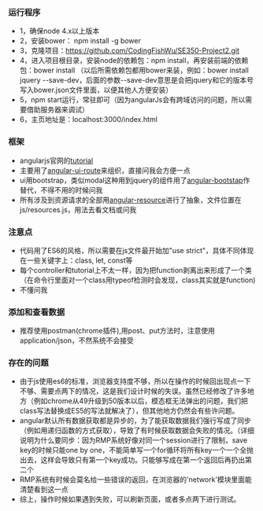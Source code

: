 ### 运行程序
- 1，确保node 4.x以上版本
- 2，安装bower： npm install -g bower
- 3，克隆项目：https://github.com/CodingFishWu/SE350-Project2.git
- 4，进入项目根目录，安装node的依赖包：npm install，再安装前端的依赖包：bower install （以后所需依赖包都用bower来装，例如：bower install jquery --save-dev，后面的参数--save-dev意思是会把jquery和它的版本号写入bower.json文件里面，以便其他人方便安装）
- 5，npm start运行，常驻即可（因为angularJs会有跨域访问的问题，所以需要借助服务器来调试）
- 6，主页地址是：localhost:3000/index.html


### 框架
- angularjs官网的[tutorial](https://docs.angularjs.org/tutorial) 
- 主要用了[angular-ui-route](https://github.com/angular-ui/ui-router)来组织，直接问我会方便一点
- ui用bootstrap，类似modal这种用到jquery的组件用了[angular-bootstap](http://angular-ui.github.io/bootstrap/)作替代，不得不用的时候问我
- 所有涉及到资源请求的全部用[angular-resource](https://docs.angularjs.org/api/ngResource/service/$resource)进行了抽象，文件位置在js/resources.js，用法去看文档或问我


### 注意点
- 代码用了ES6的风格，所以需要在js文件最开始加"use strict"，具体不同体现在一些关键字上：class, let, const等
- 每个controller和tutorial上不太一样，因为把function剥离出来形成了一个类（在命令行里面对一个class用typeof检测时会发现，class其实就是function)
- 不懂问我

### 添加和查看数据
- 推荐使用postman(chrome插件),用post、put方法时，注意使用application/json，不然系统不会接受

### 存在的问题
- 由于js使用es6的标准，浏览器支持度不够，所以在操作的时候回出现点一下不够、需要点两下的情况，这是我们设计时候的失误。虽然已经修改了许多地方（例如chrome从49升级到50版本以后，模态框无法弹出的问题，我们把class写法替换成ES5的写法就解决了），但其他地方仍然会有些许问题。
- angular默认所有数据获取都是异步的，为了能获取数据我们强行写成了同步（例如用递归函数的方式获取），导致了有时候获取数据会失败的情况。（详细说明为什么要同步：因为RMP系统好像对同一个session进行了限制，save key的时候只能one by one，不能简单写一个for循环将所有key一个一个全抛出去，这样会导致只有第一个key成功。只能够写成在第一个返回后再扔出第二个
- RMP系统有时候会莫名给一些错误的返回，在浏览器的'network'模块里面能清楚看到这一点
- 综上，操作时候如果遇到失败，可以刷新页面，或者多点两下进行测试。